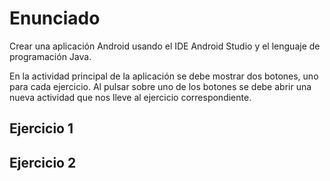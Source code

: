 # Enunciado

Crear una aplicación Android usando el IDE Android Studio y el lenguaje de programación Java. 

En la actividad principal de la aplicación se debe mostrar dos botones, uno para cada ejercicio. Al pulsar sobre uno de los botones se debe abrir una nueva actividad que nos lleve al ejercicio correspondiente.

## Ejercicio 1

## Ejercicio 2